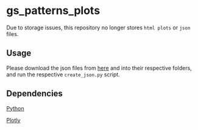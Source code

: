 # gs_patterns_plots

Due to storage issues, this repository no longer stores `html plots` or `json` files.

## Usage

Please download the json files from [here](https://drive.google.com/drive/folders/1G2Byq9lJqwM7IHuN-Gdh2HkuMct5GDM1?usp=sharing) and into their respective folders, and run the respective `create_json.py` script.

## Dependencies

[Python](https://www.python.org/downloads/)

[Plotly](https://plotly.com/python/getting-started/#installation)

